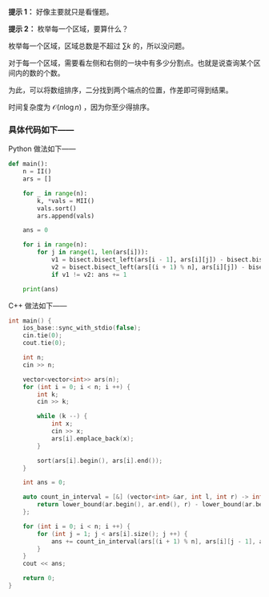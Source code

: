 **提示 1：** 好像主要就只是看懂题。

**提示 2：** 枚举每一个区域，要算什么？

枚举每一个区域，区域总数是不超过 $\sum k$ 的，所以没问题。

对于每一个区域，需要看左侧和右侧的一块中有多少分割点。也就是说查询某个区间内的数的个数。

为此，可以将数组排序，二分找到两个端点的位置，作差即可得到结果。

时间复杂度为 $\mathcal{O}(n\log n)$ ，因为你至少得排序。

### 具体代码如下——

Python 做法如下——

```Python []
def main():
    n = II()
    ars = []

    for _ in range(n):
        k, *vals = MII()
        vals.sort()
        ars.append(vals)

    ans = 0

    for i in range(n):
        for j in range(1, len(ars[i])):
            v1 = bisect.bisect_left(ars[i - 1], ars[i][j]) - bisect.bisect_left(ars[i - 1], ars[i][j - 1])
            v2 = bisect.bisect_left(ars[(i + 1) % n], ars[i][j]) - bisect.bisect_left(ars[(i + 1) % n], ars[i][j - 1])
            if v1 != v2: ans += 1

    print(ans)
```

C++ 做法如下——

```cpp []
int main() {
    ios_base::sync_with_stdio(false);
    cin.tie(0);
    cout.tie(0);

    int n;
    cin >> n;

    vector<vector<int>> ars(n);
    for (int i = 0; i < n; i ++) {
        int k;
        cin >> k;

        while (k --) {
            int x;
            cin >> x;
            ars[i].emplace_back(x);
        }

        sort(ars[i].begin(), ars[i].end());
    }

    int ans = 0;

    auto count_in_interval = [&] (vector<int> &ar, int l, int r) -> int {
        return lower_bound(ar.begin(), ar.end(), r) - lower_bound(ar.begin(), ar.end(), l);
    };

    for (int i = 0; i < n; i ++) {
        for (int j = 1; j < ars[i].size(); j ++) {
            ans += count_in_interval(ars[(i + 1) % n], ars[i][j - 1], ars[i][j]) != count_in_interval(ars[(i + n - 1) % n], ars[i][j - 1], ars[i][j]);
        }
    }
    cout << ans;

    return 0;
}
```